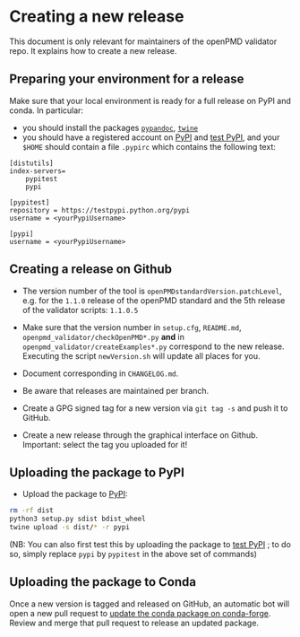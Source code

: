 # Creating a new release

This document is only relevant for maintainers of the openPMD validator repo.
It explains how to create a new release.

## Preparing your environment for a release

Make sure that your local environment is ready for a full release on
PyPI and conda. In particular:

- you should install the packages
[`pypandoc`](https://pypi.python.org/pypi/pypandoc/),
[`twine`](https://pypi.python.org/pypi/twine)
- you should have a registered account on [PyPI](https://pypi.python.org/pypi) and [test PyPI](https://testpypi.python.org/pypi), and your `$HOME` should contain a file `.pypirc` which contains the following text:

```
[distutils]
index-servers=
    pypitest
    pypi

[pypitest]
repository = https://testpypi.python.org/pypi
username = <yourPypiUsername>

[pypi]
username = <yourPypiUsername>
```

## Creating a release on Github

- The version number of the tool is `openPMDstandardVersion.patchLevel`, e.g.
  for the `1.1.0` release of the openPMD standard and the 5th release of the
  validator scripts: `1.1.0.5`

- Make sure that the version number in `setup.cfg`,
  `README.md`, `openpmd_validator/checkOpenPMD*.py` **and** in
  `openpmd_validator/createExamples*.py` correspond to
  the new release. Executing the script `newVersion.sh` will update all places
  for you.

- Document corresponding in `CHANGELOG.md`.

- Be aware that releases are maintained per branch.

- Create a GPG signed tag for a new version via `git tag -s` and push it to GitHub.

- Create a new release through the graphical interface on Github.
  Important: select the tag you uploaded for it!

## Uploading the package to PyPI

- Upload the package to [PyPI](https://pypi.python.org/pypi):
```bash
rm -rf dist
python3 setup.py sdist bdist_wheel
twine upload -s dist/* -r pypi
```
(NB: You can also first test this by uploading the package to
[test PyPI](https://testpypi.python.org/pypi) ; to do so, simply
replace `pypi` by `pypitest` in the above set of commands)

## Uploading the package to Conda

Once a new version is tagged and released on GitHub, an automatic bot will open a new pull request to [update the conda package on conda-forge](https://github.com/conda-forge/openpmd-validator-feedstock).
Review and merge that pull request to release an updated package.
